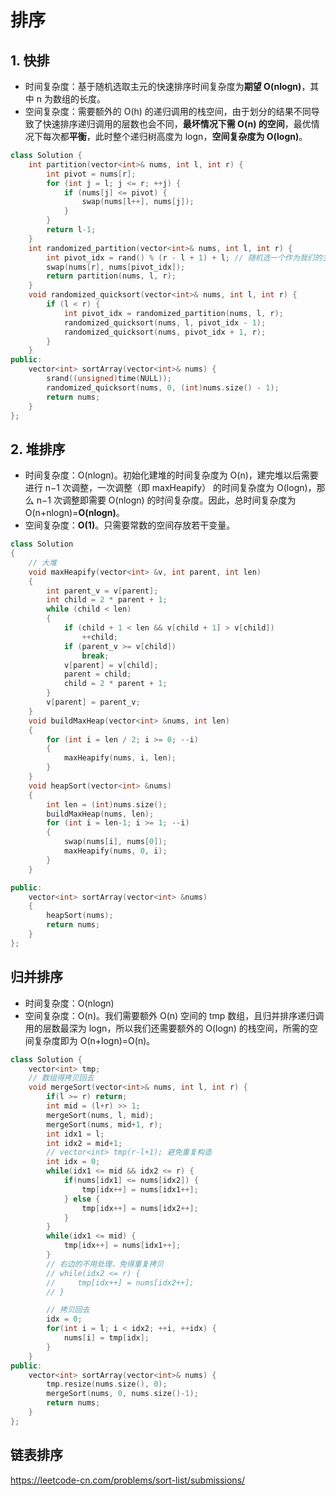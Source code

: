 # 排序

## 1. 快排

- 时间复杂度：基于随机选取主元的快速排序时间复杂度为**期望 O(nlogn)**，其中 n 为数组的长度。
- 空间复杂度：需要额外的 O(h) 的递归调用的栈空间，由于划分的结果不同导致了快速排序递归调用的层数也会不同，**最坏情况下需 O(n) 的空间**，最优情况下每次都**平衡**，此时整个递归树高度为 logn，**空间复杂度为 O(logn)**。

```cpp
class Solution {
    int partition(vector<int>& nums, int l, int r) {
        int pivot = nums[r];
        for (int j = l; j <= r; ++j) {
            if (nums[j] <= pivot) {
                swap(nums[l++], nums[j]);
            }
        }
        return l-1;
    }
    int randomized_partition(vector<int>& nums, int l, int r) {
        int pivot_idx = rand() % (r - l + 1) + l; // 随机选一个作为我们的主元
        swap(nums[r], nums[pivot_idx]);
        return partition(nums, l, r);
    }
    void randomized_quicksort(vector<int>& nums, int l, int r) {
        if (l < r) {
            int pivot_idx = randomized_partition(nums, l, r);
            randomized_quicksort(nums, l, pivot_idx - 1);
            randomized_quicksort(nums, pivot_idx + 1, r);
        }
    }
public:
    vector<int> sortArray(vector<int>& nums) {
        srand((unsigned)time(NULL));
        randomized_quicksort(nums, 0, (int)nums.size() - 1);
        return nums;
    }
};
```

## 2. 堆排序

- 时间复杂度：O(nlogn)。初始化建堆的时间复杂度为 O(n)，建完堆以后需要进行 n−1 次调整，一次调整（即 maxHeapify） 的时间复杂度为 O(logn)，那么 n−1 次调整即需要 O(nlogn) 的时间复杂度。因此，总时间复杂度为 O(n+nlogn)=**O(nlogn)**。
- 空间复杂度：**O(1)**。只需要常数的空间存放若干变量。

```cpp
class Solution
{
    // 大堆
    void maxHeapify(vector<int> &v, int parent, int len)
    {
        int parent_v = v[parent];
        int child = 2 * parent + 1;
        while (child < len)
        {
            if (child + 1 < len && v[child + 1] > v[child])
                ++child;
            if (parent_v >= v[child])
                break;
            v[parent] = v[child];
            parent = child;
            child = 2 * parent + 1;
        }
        v[parent] = parent_v;
    }
    void buildMaxHeap(vector<int> &nums, int len)
    {
        for (int i = len / 2; i >= 0; --i)
        {
            maxHeapify(nums, i, len);
        }
    }
    void heapSort(vector<int> &nums)
    {
        int len = (int)nums.size();
        buildMaxHeap(nums, len);
        for (int i = len-1; i >= 1; --i)
        {
            swap(nums[i], nums[0]);
            maxHeapify(nums, 0, i);
        }
    }

public:
    vector<int> sortArray(vector<int> &nums)
    {
        heapSort(nums);
        return nums;
    }
};
```

## 归并排序

- 时间复杂度：O(nlogn)
- 空间复杂度：O(n)。我们需要额外 O(n) 空间的 tmp 数组，且归并排序递归调用的层数最深为 logn，所以我们还需要额外的 O(logn) 的栈空间，所需的空间复杂度即为 O(n+logn)=O(n)。

```cpp
class Solution {
    vector<int> tmp;
    // 数组得拷贝回去
    void mergeSort(vector<int>& nums, int l, int r) {
        if(l >= r) return;
        int mid = (l+r) >> 1;
        mergeSort(nums, l, mid);
        mergeSort(nums, mid+1, r);
        int idx1 = l;
        int idx2 = mid+1;
        // vector<int> tmp(r-l+1); 避免重复构造
        int idx = 0;
        while(idx1 <= mid && idx2 <= r) {
            if(nums[idx1] <= nums[idx2]) {
                tmp[idx++] = nums[idx1++];
            } else {
                tmp[idx++] = nums[idx2++];
            }
        }
        while(idx1 <= mid) {
            tmp[idx++] = nums[idx1++];
        }
        // 右边的不用处理，免得重复拷贝
        // while(idx2 <= r) {
        //     tmp[idx++] = nums[idx2++];
        // }

        // 拷贝回去
        idx = 0;
        for(int i = l; i < idx2; ++i, ++idx) {
            nums[i] = tmp[idx];
        }
    }
public:
    vector<int> sortArray(vector<int>& nums) {
        tmp.resize(nums.size(), 0);
        mergeSort(nums, 0, nums.size()-1);
        return nums;
    }
};
```

## 链表排序

<https://leetcode-cn.com/problems/sort-list/submissions/>

